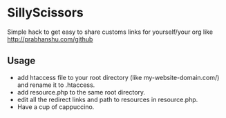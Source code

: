 # SillyScissors

Simple hack to get easy to share customs links for yourself/your org like http://prabhanshu.com/github

## Usage

- add htaccess file to your root directory (like my-website-domain.com/) and rename it to .htaccess.
- add resource.php to the same root directory.
- edit all the redirect links and path to resources in resource.php.
- Have a cup of cappuccino.
